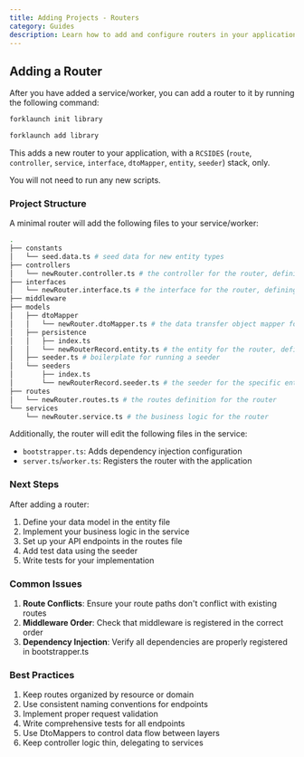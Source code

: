 ```yaml
---
title: Adding Projects - Routers
category: Guides
description: Learn how to add and configure routers in your application.
---
```


## Adding a Router

After you have added a service/worker, you can add a router to it by running the following command:

<CodeTabs type="instantiate">
  <Tab title="init">

  ```bash
  forklaunch init library
  ```

  </Tab>
  <Tab title="add">

  ```bash
  forklaunch add library
  ```
  
  </Tab>
</CodeTabs>

This adds a new router to your application, with a `RCSIDES` (`route`, `controller`, `service`, `interface`, `dtoMapper`, `entity`, `seeder`) stack, only.

You will not need to run any new scripts.

### Project Structure

A minimal router will add the following files to your service/worker:

```bash
.
├── constants
│   └── seed.data.ts # seed data for new entity types
├── controllers
│   └── newRouter.controller.ts # the controller for the router, defining the API handlers
├── interfaces
│   └── newRouter.interface.ts # the interface for the router, defining the business logic contract
├── middleware
├── models
│   ├── dtoMapper
│   │   └── newRouter.dtoMapper.ts # the data transfer object mapper for mapping between DTOs and entities
│   ├── persistence
│   │   ├── index.ts
│   │   └── newRouterRecord.entity.ts # the entity for the router, defining the database schema
│   ├── seeder.ts # boilerplate for running a seeder
│   └── seeders
│       ├── index.ts
│       └── newRouterRecord.seeder.ts # the seeder for the specific entity (boilerplate)
├── routes
│   └── newRouter.routes.ts # the routes definition for the router
└── services
    └── newRouter.service.ts # the business logic for the router
```

Additionally, the router will edit the following files in the service:
- `bootstrapper.ts`: Adds dependency injection configuration
- `server.ts`/`worker.ts`: Registers the router with the application

### Next Steps

After adding a router:
1. Define your data model in the entity file
2. Implement your business logic in the service
3. Set up your API endpoints in the routes file
4. Add test data using the seeder
5. Write tests for your implementation

### Common Issues

1. **Route Conflicts**: Ensure your route paths don't conflict with existing routes
2. **Middleware Order**: Check that middleware is registered in the correct order
3. **Dependency Injection**: Verify all dependencies are properly registered in bootstrapper.ts

### Best Practices

1. Keep routes organized by resource or domain
2. Use consistent naming conventions for endpoints
3. Implement proper request validation
4. Write comprehensive tests for all endpoints
5. Use DtoMappers to control data flow between layers
6. Keep controller logic thin, delegating to services
